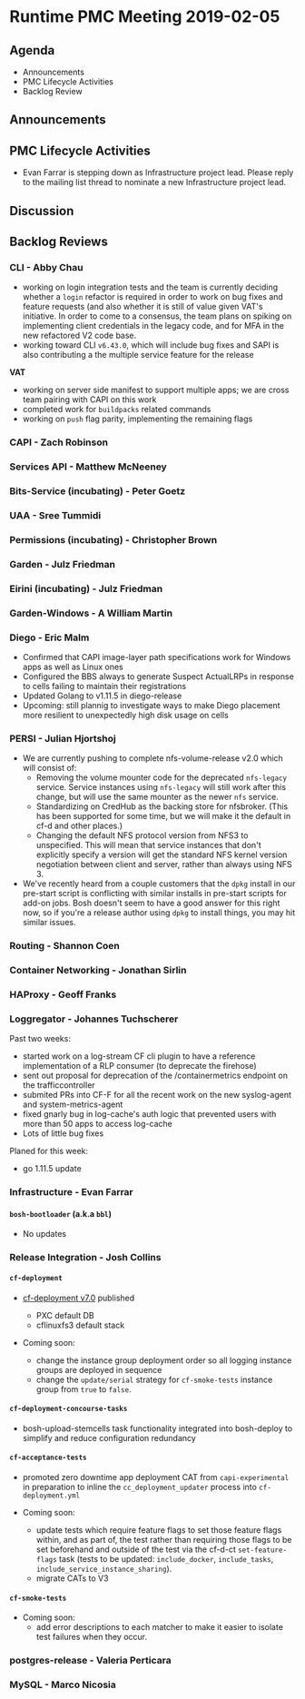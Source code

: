 # Runtime PMC Meeting 2019-02-05

## Agenda

* Announcements
* PMC Lifecycle Activities
* Backlog Review


## Announcements


## PMC Lifecycle Activities
* Evan Farrar is stepping down as Infrastructure project lead. Please reply to the mailing list thread to nominate a new Infrastructure project lead.

## Discussion


## Backlog Reviews

### CLI - Abby Chau

- working on login integration tests and the team is currently deciding whether a `login` refactor is required in order to work on bug fixes and feature requests (and also whether it is still of value given VAT's initiative. In order to come to a consensus, the team plans on spiking on implementing client credentials in the legacy code, and for MFA in the new refactored V2 code base. 
- working toward CLI `v6.43.0`, which will include bug fixes and SAPI is also contributing a the multiple service feature for the release

**VAT**

- working on server side manifest to support multiple apps; we are cross team pairing with CAPI on this work
- completed work for `buildpacks` related commands
- working on `push` flag parity, implementing the remaining flags




### CAPI - Zach Robinson


### Services API - Matthew McNeeney


### Bits-Service (incubating) - Peter Goetz


### UAA - Sree Tummidi


### Permissions (incubating) - Christopher Brown


### Garden - Julz Friedman


### Eirini (incubating) - Julz Friedman


### Garden-Windows - A William Martin


### Diego - Eric Malm

- Confirmed that CAPI image-layer path specifications work for Windows apps as well as Linux ones
- Configured the BBS always to generate Suspect ActualLRPs in response to cells failing to maintain their registrations
- Updated Golang to v1.11.5 in diego-release
- Upcoming: still plannig to investigate ways to make Diego placement more resilient to unexpectedly high disk usage on cells


### PERSI - Julian Hjortshoj

- We are currently pushing to complete nfs-volume-release v2.0 which will consist of:
  * Removing the volume mounter code for the deprecated `nfs-legacy` service.
    Service instances using `nfs-legacy` will still work after this change, but
    will use the same mounter as the newer `nfs` service.
  * Standardizing on CredHub as the backing store for nfsbroker.  (This has been
    supported for some time, but we will make it the default in cf-d and other
    places.)
  * Changing the default NFS protocol version from NFS3 to unspecified.  This
    will mean that service instances that don't explicitly specify a version
    will get the standard NFS kernel version negotiation between client and
    server, rather than always using NFS 3.
- We've recently heard from a couple customers that the `dpkg` install in our
  pre-start script is conflicting with similar installs in pre-start scripts for
  add-on jobs.  Bosh doesn't seem to have a good answer for this right now, so
  if you're a release author using `dpkg` to install things, you may hit similar
  issues.

### Routing - Shannon Coen


### Container Networking - Jonathan Sirlin


### HAProxy - Geoff Franks


### Loggregator - Johannes Tuchscherer

Past two weeks:
* started work on a log-stream CF cli plugin to have a reference implementation of a RLP consumer (to deprecate the firehose)
* sent out proposal for deprecation of the /containermetrics endpoint on the trafficcontroller
* submited PRs into CF-F for all the recent work on the new syslog-agent and system-metrics-agent
* fixed gnarly bug in log-cache's auth logic that prevented users with more than 50 apps to access log-cache
* Lots of little bug fixes

Planed for this week:
* go 1.11.5 update

### Infrastructure - Evan Farrar

#### `bosh-bootloader` (a.k.a `bbl`)
* No updates


### Release Integration - Josh Collins

#### `cf-deployment`
- [cf-deployment v7.0](https://github.com/cloudfoundry/cf-deployment/releases/tag/v7.0.0) published
  - PXC default DB
  - cflinuxfs3 default stack

- Coming soon:
  - change the instance group deployment order so all logging instance groups are deployed in sequence
  - change the `update/serial` strategy for `cf-smoke-tests` instance group from `true` to `false`.

#### `cf-deployment-concourse-tasks`
- bosh-upload-stemcells task functionality integrated into bosh-deploy to simplify and reduce configuration redundancy


#### `cf-acceptance-tests`
- promoted zero downtime app deployment CAT from `capi-experimental` in preparation to inline the `cc_deployment_updater` process into `cf-deployment.yml`

- Coming soon:
  - update tests which require feature flags to set those feature flags within,  and as part of, the test rather than requiring those flags to be set beforehand and outside of the test via the cf-d-ct  `set-feature-flags` task (tests to be updated: `include_docker`, `include_tasks`, `include_service_instance_sharing`).
  - migrate CATs to V3


#### `cf-smoke-tests`
- Coming soon:
  - add error descriptions to each matcher to make it easier to isolate test failures when they occur.


### postgres-release - Valeria Perticara


### MySQL - Marco Nicosia
